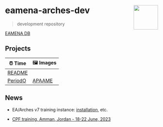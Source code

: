 # eamena-arches-dev  <img src="www/logo.png" width='80px' align="right"/>
> development repository

[EAMENA DB](https://github.com/eamena-project/eamena-arches-dev/tree/main/dbs/database.eamena)


## Projects

| ⏰ Time | 🖼️ Images |
|------|------|
|[README](https://github.com/eamena-project/eamena-arches-dev/tree/main/data/time#readme)|   |
|[PeriodO](https://github.com/achp-project/cultural-heritage/tree/main/periodo-projects) | [APAAME](https://github.com/eamena-project/eamena-arches-dev/tree/main/projects/apaame)     |

## News

* EA/Arches v7 training instance: [installation](https://github.com/eamena-project/eamena-arches-dev/tree/main/dbs/database.eamena/install), etc.

* [CPF training, Amman, Jordan - 18-22 June, 2023](https://github.com/eamena-project/eamena-arches-dev/tree/main/training#users--database-managers--sys-admins-training)
